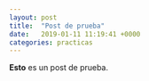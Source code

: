 ```yaml
---
layout: post
title:  "Post de prueba"
date:   2019-01-11 11:19:41 +0000
categories: practicas
---
```


**Esto** es un post de prueba.